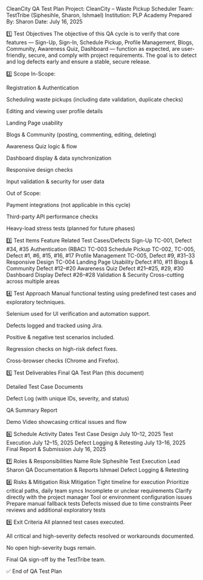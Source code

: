 CleanCity QA Test Plan
Project: CleanCity – Waste Pickup Scheduler
Team: TestTribe (Siphesihle, Sharon, Ishmael)
Institution: PLP Academy
Prepared By: Sharon
Date: July 16, 2025

1️⃣ Test Objectives
The objective of this QA cycle is to verify that core features — Sign-Up, Sign-In, Schedule Pickup, Profile Management, Blogs, Community, Awareness Quiz, Dashboard — function as expected, are user-friendly, secure, and comply with project requirements. The goal is to detect and log defects early and ensure a stable, secure release.

2️⃣ Scope
In-Scope:

Registration & Authentication

Scheduling waste pickups (including date validation, duplicate checks)

Editing and viewing user profile details

Landing Page usability

Blogs & Community (posting, commenting, editing, deleting)

Awareness Quiz logic & flow

Dashboard display & data synchronization

Responsive design checks

Input validation & security for user data

Out of Scope:

Payment integrations (not applicable in this cycle)

Third-party API performance checks

Heavy-load stress tests (planned for future phases)

3️⃣ Test Items
Feature	Related Test Cases/Defects
Sign-Up	TC-001, Defect #34, #35
Authentication (RBAC)	TC-003
Schedule Pickup	TC-002, TC-005, Defect #1, #6, #15, #16, #17
Profile Management	TC-005, Defect #9, #31–33
Responsive Design	TC-004
Landing Page Usability	Defect #10, #11
Blogs & Community	Defect #12–#20
Awareness Quiz	Defect #21–#25, #29, #30
Dashboard Display	Defect #26–#28
Validation & Security	Cross-cutting across multiple areas

4️⃣ Test Approach
Manual functional testing using predefined test cases and exploratory techniques.

Selenium used for UI verification and automation support.

Defects logged and tracked using Jira.

Positive & negative test scenarios included.

Regression checks on high-risk defect fixes.

Cross-browser checks (Chrome and Firefox).

5️⃣ Test Deliverables
Final QA Test Plan (this document)

Detailed Test Case Documents

Defect Log (with unique IDs, severity, and status)

QA Summary Report

Demo Video showcasing critical issues and flow

6️⃣ Schedule
Activity	Dates
Test Case Design	July 10–12, 2025
Test Execution	July 12–15, 2025
Defect Logging & Retesting	July 13–16, 2025
Final Report & Submission	July 16, 2025

7️⃣ Roles & Responsibilities
Name	Role
Siphesihle	Test Execution Lead
Sharon	QA Documentation & Reports
Ishmael	Defect Logging & Retesting

8️⃣ Risks & Mitigation
Risk	Mitigation
Tight timeline for execution	Prioritize critical paths, daily team syncs
Incomplete or unclear requirements	Clarify directly with the project manager
Tool or environment configuration issues	Prepare manual fallback tests
Defects missed due to time constraints	Peer reviews and additional exploratory tests

9️⃣ Exit Criteria
All planned test cases executed.

All critical and high-severity defects resolved or workarounds documented.

No open high-severity bugs remain.

Final QA sign-off by the TestTribe team.

✅ End of QA Test Plan


